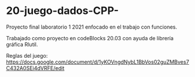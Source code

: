# 20-juego-dados-CPP-
Proyecto final laboratorio 1 2021 enfocado en el trabajo con funciones.

Trabajado como proyecto en codeBlocks 20.03 con ayuda de librería gráfica Rlutil.

Reglas del juego: https://docs.google.com/document/d/1yKOVngdNybL1BbVos02guZMBves7C432A0SEi4dVRFE/edit

